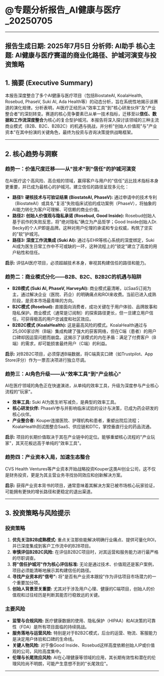 # @专题分析报告_AI健康与医疗_20250705

---
**报告生成日期:** 2025年7月5日
**分析师:** AI助手
**核心主题:** AI健康与医疗赛道的商业化路径、护城河演变与投资策略
---

## 1. 摘要 (Executive Summary)

本报告深度整合了多个AI健康与医疗项目（包括BiostateAI, KoalaHealth, Rosebud, PhaseV, Suki AI, Ada Health等）的动态分析，旨在系统性地揭示该赛道的演化规律。分析表明，AI医疗正经历从"效率工具"到"核心研发伙伴"及"产业整合者"的深刻转变。赛道的核心竞争要素已从单一技术指标，迁移至以**信任、数据和工作流深度整合**为核心的复合型护城河。本报告将深入探讨该领域的三种主流商业模式（B2B、B2C、B2B2C）的机遇与挑战，并分析"创始人价值观"与"产业资本"在其中扮演的关键角色，最终为投资与咨询决策提供战略框架。

---

## 2. 核心趋势与洞察

### 趋势一：价值尺度迁移——从"技术"到"信任"的护城河演变

在AI医疗这个高风险、高合规的领域，赢得客户与用户的"信任"远比技术指标本身更重要，并已成为最核心的护城河。建立信任的路径呈现多元化：

*   **路径1: 硬核技术与可验证结果 (BiostateAI, PhaseV):** 通过申请中的技术专利（BiostateAI）或具名"复活"失败临床试验的成功案例（PhaseV），将抽象的AI能力转化为客户可理解、可信赖的商业价值。
*   **路径2: 创始人价值观与隐私承诺 (Rosebud, Good Inside):** Rosebud创始人基于前作的失败反思，将"绝对隐私"确立为产品哲学；Good Inside创始人Dr. Becky的个人IP即是品牌。这种对用户伦理的承诺和专业权威，构筑了坚实的"软"护城河。
*   **路径3: 深度工作流集成 (Suki AI):** 通过与EHR等核心系统的深度绑定，Suki AI成为医生日常工作中不可或缺的一环，这种流程上的"锁定"建立了高度的用户粘性和信任。

**启示:** 评估AI医疗项目，必须超越技术本身，审视其构建信任的路径和能力。

### 趋势二：商业模式分化——B2B、B2C、B2B2C的机遇与陷阱

*   **B2B模式 (Suki AI, PhaseV, HarveyAI):** 商业模式最清晰，以SaaS订阅为主，通过解决企业（医院、药企）的明确痛点和ROI来收费。当前已进入成熟阶段，是资本市场最青睐的方向。
*   **B2C模式 (Rosebud):** 直接面向消费者，成功关键在于用户体验、品牌故事和隐私保护。商业模式（通常是订阅制）的探索路径更长，但一旦建立用户信任，可获得极高的用户忠诚度和社区效应。
*   **B2B2C模式 (KoalaHealth):** 这是最高风险的模式。KoalaHealth通过与25,000家诊所（B端）集成构建了强大的获客网络，但在C端（患者）的用户口碑却因运营问题而崩盘。这揭示了该模式的内在矛盾：满足了付费客户（B端）的需求，却可能损害最终用户（C端）的利益。

**启示:** 对B2B2C项目，必须穿透B端数据，将C端真实口碑（如Trustpilot、App Store评分）作为一票否决项进行独立尽调。

### 趋势三：AI角色升级——从"效率工具"到"产业核心"

AI在医疗领域的角色正在快速演进，从单纯的效率工具，升级为深度参与产业核心流程的"玩家"。

*   **效率工具:** Suki AI为医生听写减负，是典型的效率工具。
*   **核心研发伙伴:** PhaseV参与并影响临床试验的设计与决策，已成为药企研发的核心伙伴。
*   **产业整合者:** Kouper连接医院、护理机构和患者，重塑出院后流程；KoalaHealth则试图整合SaaS、供应链和DTC，掌控垂直行业的药品流通。

**启示:** 项目的长期价值取决于其在产业链中的定位。能够重塑核心流程的"产业玩家"，其天花板远高于单纯的"效率工具"。

### 趋势四：产业资本入局，加速生态整合

CVS Health Ventures等产业资本开始战略投资Kouper这类AI创业公司，这不仅是财务投资，更是为其主营业务寻找协同效应和创新解决方案。

**启示:** 获得产业资本背书的项目，通常意味着其解决方案已被市场核心玩家验证，可能拥有更快的增长路径和更稳定的退出渠道。

---

## 3. 投资策略与风险提示

### 投资策略
1.  **优先关注B2B成熟模式:** 重点关注那些能解决明确行业痛点、提供可量化ROI，并已深度集成到客户工作流中的B2B项目。
2.  **审慎评估B2B2C风险:** 在评估B2B2C项目时，对其运营和服务能力进行最严格的尽职调查。
3.  **将"信任护城河"作为核心评估标准:** 无论是通过技术、价值观还是客户案例，项目必须能清晰地展示其构建信任的路径。
4.  **寻找产业资本的"信号":** 将"是否有产业资本跟投"作为评估项目市场潜力的一个重要加分项。
5.  **创始人背景至关重要:** 尤其对于涉及用户心理、健康的C端项目，创始人的价值观和过往经历是判断其能否行稳致远的关键。

### 主要风险
*   **监管与合规风险:** 医疗健康数据的使用、隐私保护（HIPAA）和AI决策的可靠性（FDA）是所有项目面临的持续挑战。
*   **服务落地与运营风险:** 特别是对于B2B2C模式，后台的运营、物流、客服能力是决定用户体验和口碑的生命线。
*   **关键人物风险:** 对于像Good Inside、Rosebud这样高度依赖创始人IP或价值观的公司，风险高度集中。
*   **伦理与长尾效应风险:** AI在心理健康等领域的应用，其长期有效性和潜在的伦理风险尚不明朗，可能产生意想不到的"长尾效应"。

--- 